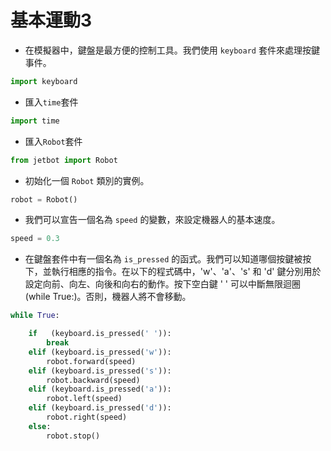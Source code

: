 # **基本運動3**

* 在模擬器中，鍵盤是最方便的控制工具。我們使用 `keyboard` 套件來處理按鍵事件。
  
```python
import keyboard
```

* 匯入`time`套件
  
```python
import time
```

* 匯入`Robot`套件

```python
from jetbot import Robot
```

* 初始化一個 `Robot` 類別的實例。

```python
robot = Robot()
```

* 我們可以宣告一個名為 `speed` 的變數，來設定機器人的基本速度。

```python
speed = 0.3
```

* 在鍵盤套件中有一個名為 `is_pressed` 的函式。我們可以知道哪個按鍵被按下，並執行相應的指令。在以下的程式碼中，'w'、'a'、's' 和 'd' 鍵分別用於設定向前、向左、向後和向右的動作。按下空白鍵 ' ' 可以中斷無限迴圈 (while True:)。否則，機器人將不會移動。

```python
while True:

    if   (keyboard.is_pressed(' ')):
        break
    elif (keyboard.is_pressed('w')):
        robot.forward(speed)
    elif (keyboard.is_pressed('s')):
        robot.backward(speed)
    elif (keyboard.is_pressed('a')):
        robot.left(speed)
    elif (keyboard.is_pressed('d')):
        robot.right(speed)
    else:
        robot.stop()
```
